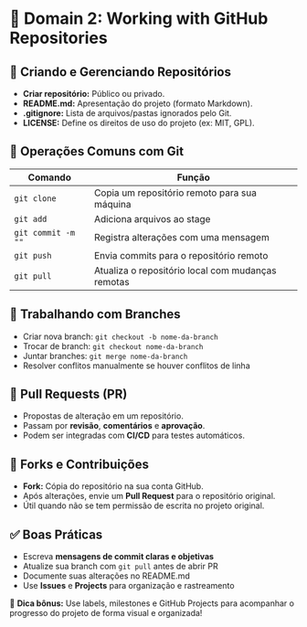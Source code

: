 # 🧠 Domain 2: Working with GitHub Repositories 


## 📁 Criando e Gerenciando Repositórios

- **Criar repositório:** Público ou privado.
- **README.md:** Apresentação do projeto (formato Markdown).
- **.gitignore:** Lista de arquivos/pastas ignorados pelo Git.
- **LICENSE:** Define os direitos de uso do projeto (ex: MIT, GPL).


## 🔄 Operações Comuns com Git

| Comando               | Função                                              |
|-----------------------|-----------------------------------------------------|
| `git clone`           | Copia um repositório remoto para sua máquina        |
| `git add`             | Adiciona arquivos ao stage                          |
| `git commit -m ""`    | Registra alterações com uma mensagem                |
| `git push`            | Envia commits para o repositório remoto             |
| `git pull`            | Atualiza o repositório local com mudanças remotas   |


## 🌿 Trabalhando com Branches

- Criar nova branch: `git checkout -b nome-da-branch`
- Trocar de branch: `git checkout nome-da-branch`
- Juntar branches: `git merge nome-da-branch`
- Resolver conflitos manualmente se houver conflitos de linha


## 🔧 Pull Requests (PR)

- Propostas de alteração em um repositório.
- Passam por **revisão**, **comentários** e **aprovação**.
- Podem ser integradas com **CI/CD** para testes automáticos.


## 📌 Forks e Contribuições

- **Fork:** Cópia do repositório na sua conta GitHub.
- Após alterações, envie um **Pull Request** para o repositório original.
- Útil quando não se tem permissão de escrita no projeto original.


## ✅ Boas Práticas

- Escreva **mensagens de commit claras e objetivas**
- Atualize sua branch com `git pull` antes de abrir PR
- Documente suas alterações no README.md
- Use **Issues** e **Projects** para organização e rastreamento


🧩 **Dica bônus:** Use labels, milestones e GitHub Projects para acompanhar o progresso do projeto de forma visual e organizada!

